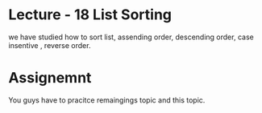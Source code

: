 # Lecture - 18 List Sorting 

we have studied how to sort list, assending order, descending  order, case insentive , reverse order. 

# Assignemnt 

You guys have to pracitce remaingings topic and this topic.